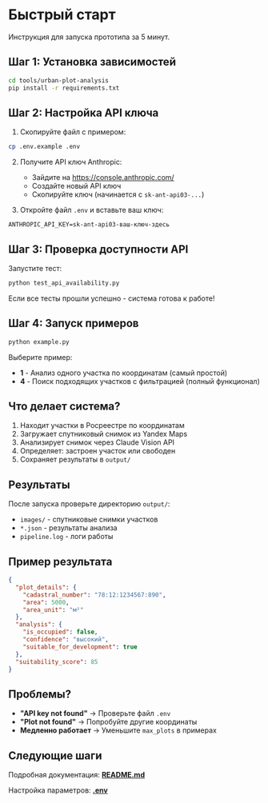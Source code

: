 # Быстрый старт

Инструкция для запуска прототипа за 5 минут.

## Шаг 1: Установка зависимостей

```bash
cd tools/urban-plot-analysis
pip install -r requirements.txt
```

## Шаг 2: Настройка API ключа

1. Скопируйте файл с примером:
```bash
cp .env.example .env
```

2. Получите API ключ Anthropic:
   - Зайдите на https://console.anthropic.com/
   - Создайте новый API ключ
   - Скопируйте ключ (начинается с `sk-ant-api03-...`)

3. Откройте файл `.env` и вставьте ваш ключ:
```env
ANTHROPIC_API_KEY=sk-ant-api03-ваш-ключ-здесь
```

## Шаг 3: Проверка доступности API

Запустите тест:
```bash
python test_api_availability.py
```

Если все тесты прошли успешно - система готова к работе!

## Шаг 4: Запуск примеров

```bash
python example.py
```

Выберите пример:
- **1** - Анализ одного участка по координатам (самый простой)
- **4** - Поиск подходящих участков с фильтрацией (полный функционал)

## Что делает система?

1. Находит участки в Росреестре по координатам
2. Загружает спутниковый снимок из Yandex Maps
3. Анализирует снимок через Claude Vision API
4. Определяет: застроен участок или свободен
5. Сохраняет результаты в `output/`

## Результаты

После запуска проверьте директорию `output/`:
- `images/` - спутниковые снимки участков
- `*.json` - результаты анализа
- `pipeline.log` - логи работы

## Пример результата

```json
{
  "plot_details": {
    "cadastral_number": "78:12:1234567:890",
    "area": 5000,
    "area_unit": "м²"
  },
  "analysis": {
    "is_occupied": false,
    "confidence": "высокий",
    "suitable_for_development": true
  },
  "suitability_score": 85
}
```

## Проблемы?

- **"API key not found"** → Проверьте файл `.env`
- **"Plot not found"** → Попробуйте другие координаты
- **Медленно работает** → Уменьшите `max_plots` в примерах

## Следующие шаги

Подробная документация: **[README.md](README.md)**

Настройка параметров: **[.env](.env)**
